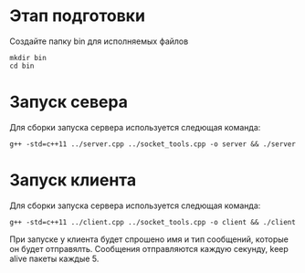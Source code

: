 # Этап подготовки
Создайте папку bin для исполняемых файлов
```
mkdir bin
cd bin
```
# Запуск севера
Для сборки запуска сервера используется следющая команда:
```
g++ -std=c++11 ../server.cpp ../socket_tools.cpp -o server && ./server
```
# Запуск клиента
Для сборки запуска сервера используется следющая команда:
```
g++ -std=c++11 ../client.cpp ../socket_tools.cpp -o client && ./client
```
При запуске у клиента будет спрошено имя и тип сообщений, которые он будет отправялть.
Сообщения отправляются каждую секунду, keep alive пакеты каждые 5.